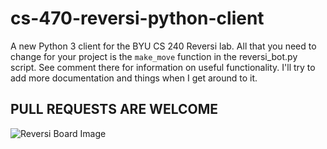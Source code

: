 # cs-470-reversi-python-client

A new Python 3 client for the BYU CS 240 Reversi lab. All that you need to change for your project is the `make_move` function in the reversi_bot.py script. See comment there for information on useful functionality. I'll try to add more documentation and things when I get around to it. 

## PULL REQUESTS ARE WELCOME

![Reversi Board Image](https://upload.wikimedia.org/wikipedia/commons/a/ae/Othello_%28Reversi%29_board.jpg)

